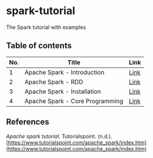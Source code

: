 # spark-tutorial

The Spark tutorial with examples

## Table of contents

|No.|Title|Link|
|---|---|---|
|1|Apache Spark - Introduction|[Link](/tutorialspoint/1_Introduction.md)|
|2|Apache Spark - RDD|[Link](/tutorialspoint/2_RDD.md)|
|3|Apache Spark - Installation|[Link](/tutorialspoint/3_Installation.md)|
|4|Apache Spark - Core Programming|[Link](/tutorialspoint/4_CoreProgramming.md)|

## References

*Apache spark tutorial*. Tutorialspoint. (n.d.). [https://www.tutorialspoint.com/apache_spark/index.htm](https://www.tutorialspoint.com/apache_spark/index.htm)
